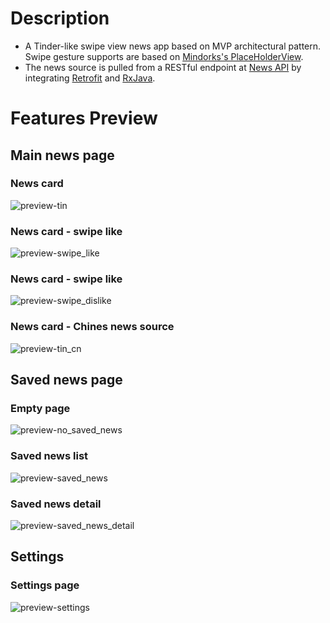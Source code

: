 # Description
* A Tinder-like swipe view news app based on MVP architectural pattern.
Swipe gesture supports are based on [Mindorks's PlaceHolderView](https://github.com/janishar/PlaceHolderView).
* The news source is pulled from a RESTful endpoint at [News API](https://newsapi.org/) by integrating [Retrofit](https://square.github.io/retrofit/) and [RxJava](https://github.com/ReactiveX/RxJava).
# Features Preview
## Main news page
### News card
![preview-tin](https://github.com/publicclassoverflow/TinNews/blob/tweaks/screenshots/preview-tin.png)
### News card - swipe like
![preview-swipe_like](https://github.com/publicclassoverflow/TinNews/blob/tweaks/screenshots/preview-swipe_like.png)
### News card - swipe like
![preview-swipe_dislike](https://github.com/publicclassoverflow/TinNews/blob/tweaks/screenshots/preview-swipe_dislike.png)
### News card - Chines news source
![preview-tin_cn](https://github.com/publicclassoverflow/TinNews/blob/tweaks/screenshots/preview_tin_cn.png)
## Saved news page
### Empty page
![preview-no_saved_news](https://github.com/publicclassoverflow/TinNews/blob/tweaks/screenshots/preview-no_saved_news.png)
### Saved news list
![preview-saved_news](https://github.com/publicclassoverflow/TinNews/blob/tweaks/screenshots/preview-saved_news.png)
### Saved news detail
![preview-saved_news_detail](https://github.com/publicclassoverflow/TinNews/blob/tweaks/screenshots/preview-saved_news_detail.png)
## Settings
### Settings page
![preview-settings](https://github.com/publicclassoverflow/TinNews/blob/tweaks/screenshots/preview-settings.png)
